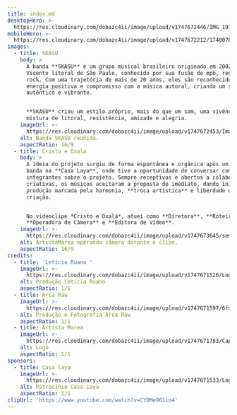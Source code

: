 ```yaml
---
title: index.md
desktopHero: >-
  https://res.cloudinary.com/dobazc4ii/image/upload/v1747672446/IMG_1973_x4q31i.jpg
mobileHero: >-
  https://res.cloudinary.com/dobazc4ii/image/upload/v1747672212/1740076696924_l0sgkq.jpg
images:
  - title: SKASU
    body: >
      A banda **SKASU** é um grupo musical brasileiro originado em 2002 em São
      Vicente litoral de São Paulo, conhecido por sua fusão de mpb, reggae e
      rock. Com uma trajetória de mais de 20 anos, eles são reconhecidos por sua
      energia positiva e compromisso com a música autoral, criando um som
      autêntico e vibrante.


      **SKASU** criou um estilo próprio, mais do que um som, uma vivência, uma
      mistura de litoral, resistência, amizade e alegria.
    imageUrl: >-
      https://res.cloudinary.com/dobazc4ii/image/upload/v1747672453/Imagem_do_WhatsApp_de_2025-05-19_%C3%A0_s_13.30.50_d11ad04e_sd3mnv.jpg
    alt: Banda SKASU reunida.
    aspectRatio: 16/9
  - title: Cristo e Oxalá
    body: >
      A ideia do projeto surgiu de forma espontânea e orgânica após um show da
      banda na **Casa Laya**, onde tive a oportunidade de conversar com os
      integrantes sobre o projeto. Sempre receptivos e abertos a colaborações
      criativas, os músicos aceitaram a proposta de imediato, dando início a uma
      produção marcada pela harmonia, **troca artística** e liberdade de
      criação.


      No videoclipe *Cristo e Oxalá*, atuei como **Diretora**, **Roteirista**,
      **Operadora de Câmera** e **Editora de Vídeo**.
    imageUrl: >-
      https://res.cloudinary.com/dobazc4ii/image/upload/v1747673645/semcamila_eu489y.jpg
    alt: ArtistaMarea operando câmera durante o clipe.
    aspectRatio: 16/9
credits:
  - title: 'Letícia Ruano '
    imageUrl: >-
      https://res.cloudinary.com/dobazc4ii/image/upload/v1747671526/Logo_-_Let%C3%ADcia_Ruano_-_Fundo_transparente_-_White_osbiox.png
    alt: Produção Leticia Ruano
    aspectRatio: 1/1
  - title: Arca Raw
    imageUrl: >-
      https://res.cloudinary.com/dobazc4ii/image/upload/v1747671597/6fdba60c-04ee-44a9-b062-8919eaa1df5d_nuq1ad.png
    alt: Produção e Fotografia Arca Raw
    aspectRatio: 1/1
  - title: Artista Marea
    imageUrl: >-
      https://res.cloudinary.com/dobazc4ii/image/upload/v1747671783/Captura_de_tela_2025-05-19_132244_jiq3bd.png
    alt: Logo
    aspectRatio: 1/1
sponsors:
  - title: Casa laya
    imageUrl: >-
      https://res.cloudinary.com/dobazc4ii/image/upload/v1747671533/Logo_4_W_1_y3xjjp.png
    alt: Patrocinio Casa Laya
    aspectRatio: 1/1
clipUrl: 'https://www.youtube.com/watch?v=CYDMeO61io4'
---
```


